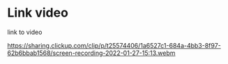 <h1>Link video</h1>

<p>link to video</p>

<a href="">https://sharing.clickup.com/clip/p/t25574406/1a6527c1-684a-4bb3-8f97-62b6bbab1568/screen-recording-2022-01-27-15:13.webm</a>

